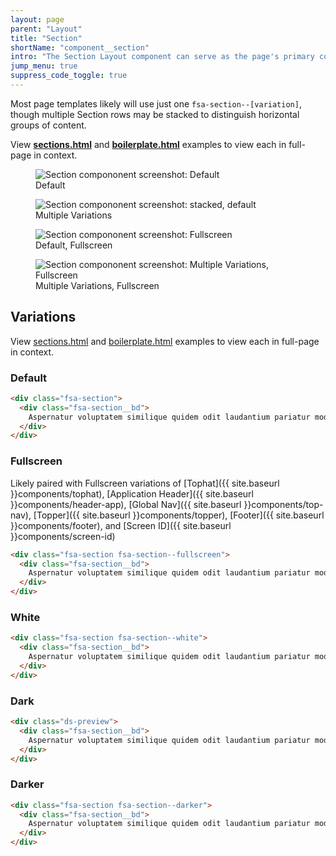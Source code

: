 ```yaml
---
layout: page
parent: "Layout"
title: "Section"
shortName: "component__section"
intro: "The Section Layout component can serve as the page's primary container to arrange content, components, and layout. Other than background-color variations, they are not strictly visible in the user interface itself."
jump_menu: true
suppress_code_toggle: true
---
```


Most page templates likely will use just one `fsa-section--[variation]`, though multiple Section rows may be stacked to distinguish horizontal groups of content.

<aside>
  <div class="fsa-alert fsa-alert--info fsa-alert--no-icon">
    <div class="fsa-alert__body">
      <p class="fsa-alert__text">View <strong><a href="http://usda-fsa.github.io/fsa-style/sections.html" target="_blank">sections.html</a></strong> and <strong><a href="http://usda-fsa.github.io/fsa-style/boilerplate.html" target="_blank">boilerplate.html</a></strong> examples to view each in full-page in context.</p>
    </div>
  </div>
</aside>

<div class="ds-preview">
  <div class="fsa-grid">
    <div class="fsa-grid__1 fsa-grid__1/2@m">
      <figure class="fsa-m-b--m">
        <img class="ds-screen" src="{{ site.baseurl }}img/screen-section--default.png" alt="Section compononent screenshot: Default">
        <figcaption>Default</figcaption>
      </figure>
    </div>
    <div class="fsa-grid__1 fsa-grid__1/2@m">
      <figure class="fsa-m-b--m">
        <img class="ds-screen" src="{{ site.baseurl }}img/screen-section--stacked-default.png" alt="Section compononent screenshot: stacked, default">
        <figcaption>Multiple Variations</figcaption>
      </figure>
    </div>
    <div class="fsa-grid__1 fsa-grid__1/2@m">
      <figure class="fsa-m-b--m">
        <img class="ds-screen" src="{{ site.baseurl }}img/screen-section--fullscreen.png" alt="Section compononent screenshot: Fullscreen">
        <figcaption>Default, Fullscreen</figcaption>
      </figure>
    </div>
    <div class="fsa-grid__1 fsa-grid__1/2@m">
      <figure class="fsa-m-b--m">
        <img class="ds-screen" src="{{ site.baseurl }}img/screen-section--stacked-fullscreen.png" alt="Section compononent screenshot: Multiple Variations, Fullscreen">
        <figcaption>Multiple Variations, Fullscreen</figcaption>
      </figure>
    </div>
  </div>
</div>

## Variations

View <a href="http://usda-fsa.github.io/fsa-style/sections.html" target="_blank">sections.html</a> and <a href="http://usda-fsa.github.io/fsa-style/boilerplate.html" target="_blank">boilerplate.html</a> examples to view each in full-page in context.

### Default
```html
<div class="fsa-section">
  <div class="fsa-section__bd">
    Aspernatur voluptatem similique quidem odit laudantium pariatur modi illum officiis recusandae! Dolores odio dicta repellat similique numquam officiis repudiandae corrupti exercitationem consequatur!
  </div>
</div>
```

### Fullscreen
Likely paired with Fullscreen variations of
[Tophat]({{ site.baseurl }}components/tophat),
[Application Header]({{ site.baseurl }}components/header-app),
[Global Nav]({{ site.baseurl }}components/top-nav),
[Topper]({{ site.baseurl }}components/topper),
[Footer]({{ site.baseurl }}components/footer),
and
[Screen ID]({{ site.baseurl }}components/screen-id)

```html
<div class="fsa-section fsa-section--fullscreen">
  <div class="fsa-section__bd">
    Aspernatur voluptatem similique quidem odit laudantium pariatur modi illum officiis recusandae! Dolores odio dicta repellat similique numquam officiis repudiandae corrupti exercitationem consequatur consequuntur quia officiis impedit voluptate neque dolores itaque dolore provident, optio obcaecati deleniti ipsa voluptates ipsam minus cumque rerum fugit officia.
  </div>
</div>
```

### White
```html
<div class="fsa-section fsa-section--white">
  <div class="fsa-section__bd">
    Aspernatur voluptatem similique quidem odit laudantium pariatur modi illum officiis recusandae! Dolores odio dicta repellat similique numquam officiis repudiandae corrupti exercitationem consequatur!
  </div>
</div>
```

### Dark
```html
<div class="ds-preview">
  <div class="fsa-section__bd">
    Aspernatur voluptatem similique quidem odit laudantium pariatur modi illum officiis recusandae! Dolores odio dicta repellat similique numquam officiis repudiandae corrupti exercitationem consequatur!
  </div>
</div>
```

### Darker
```html
<div class="fsa-section fsa-section--darker">
  <div class="fsa-section__bd">
    Aspernatur voluptatem similique quidem odit laudantium pariatur modi illum officiis recusandae! Dolores odio dicta repellat similique numquam officiis repudiandae corrupti exercitationem consequatur!
  </div>
</div>
```
